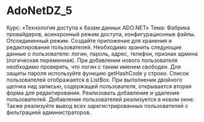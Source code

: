 # AdoNetDZ_5
Курс: «Технология доступа к базам данных ADO.NET»
 Тема: Фабрика провайдеров, асинхронный режим доступа,
конфигурационные файлы. Отсоединенный режим.
Создайте приложение для хранения и редактирования пользователей. Необходимо хранить
следующие данные о пользователе: логин, пароль, адрес, телефон, признак админа
(логическая переменная). При добавлении нового пользователя необходимо проверять, что
логин с таким именем свободен. Для защиты пароля используйте функцию getHashCode у
строки. Список пользователей отображается в ListBox. При выполнении двойного щелчка над
записью, содержащей пользователя, открывается вторая форма для редактирования.
Реализовать добавление и удаление пользователей. Добавление пользователей
реализуется в новом окне. Также реализуйте вывод всех зарегистрированных пользователей
с фильтрацией администраторов.
